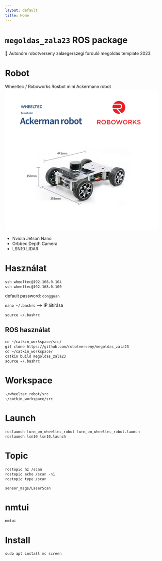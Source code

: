 ```yaml
---
layout: default
title: Home
---
```


# `megoldas_zala23` ROS package
🤖 Autonóm robotverseny zalaegerszegi forduló megoldás template 2023

# Robot
Wheeltec / Roboworks Rosbot mini Ackermann robot
![main](etc/wheeltec_roboworks_ack01.png)

- Nvidia Jetson Nano
- Orbbec Depth Camera
- LSN10 LIDAR


# Használat
```
ssh wheeltec@192.168.0.104
ssh wheeltec@192.168.0.100
```

default password: `dongguan` 

`nano ~/.bashrc` --> IP áítírása

`source ~/.bashrc`

## ROS használat
```
cd ~/catkin_workspace/src/
git clone https://github.com/robotverseny/megoldas_zala23
cd ~/catkin_workspace/
catkin build megoldas_zala23
source ~/.bashrc
```


# Workspace
```
~/wheeltec_robot/src
~/catkin_workspace/src
```

# Launch

```
roslaunch turn_on_wheeltec_robot turn_on_wheeltec_robot.launch
roslaunch lsn10 lsn10.launch
```

# Topic

```
rostopic hz /scan
rostopic echo /scan -n1
rostopic type /scan
```

```
sensor_msgs/LaserScan
```

# nmtui
```
nmtui
```

# Install 

```
sudo apt install mc screen
```

